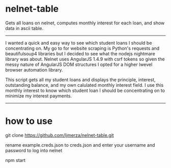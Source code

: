 # nelnet-table

Gets all loans on nelnet, computes monthly interest for each loan, and show data in ascii table.

---
I wanted a quick and easy way to see which student loans I should be concentrating on. My go to for website scraping is Python's requests and beautifulsoup4 libraries but I decided to see what the nodejs nightmare library was about. Nelnet uses AngularJS 1.4.9 with csrf tokens so given the messy nature of AngularJS DOM structures I opted for a higher lwevel browser automation library. 

This script gets all my student loans and displays the principle, interest, outstanding balance, and my own calulated monthly interest field. I use this monthly interest to know which student loan I should be concentrating on to minimize my interest payments.

---
# how to use

git clone https://github.com/ljmerza/nelnet-table.git

rename example.creds.json to creds.json and enter your username and password to log into nelnet

npm start 


